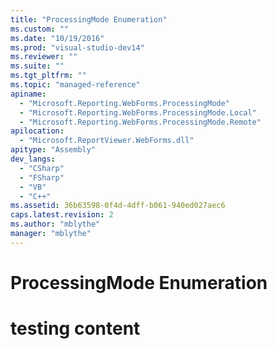 ```yaml
---
title: "ProcessingMode Enumeration"
ms.custom: ""
ms.date: "10/19/2016"
ms.prod: "visual-studio-dev14"
ms.reviewer: ""
ms.suite: ""
ms.tgt_pltfrm: ""
ms.topic: "managed-reference"
apiname: 
  - "Microsoft.Reporting.WebForms.ProcessingMode"
  - "Microsoft.Reporting.WebForms.ProcessingMode.Local"
  - "Microsoft.Reporting.WebForms.ProcessingMode.Remote"
apilocation: 
  - "Microsoft.ReportViewer.WebForms.dll"
apitype: "Assembly"
dev_langs: 
  - "CSharp"
  - "FSharp"
  - "VB"
  - "C++"
ms.assetid: 36b63598-0f4d-4dff-b061-940ed027aec6
caps.latest.revision: 2
ms.author: "mblythe"
manager: "mblythe"
---
```

# ProcessingMode Enumeration
# testing content